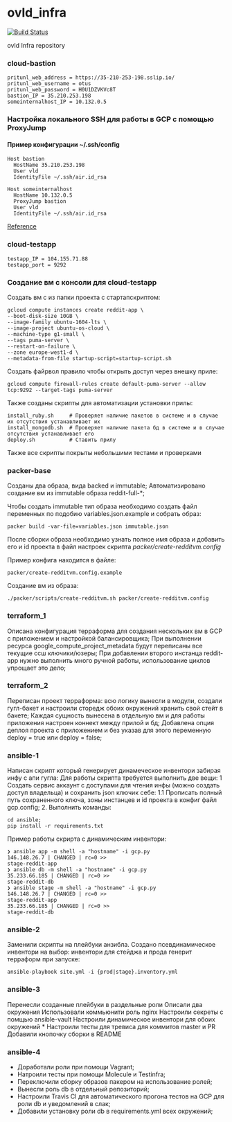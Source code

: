 # ovld_infra
[![Build Status](https://travis-ci.com/Otus-DevOps-2020-02/ovld_infra.svg?branch=master)](https://travis-ci.com/Otus-DevOps-2020-02/ovld_infra)

ovld Infra repository

### cloud-bastion
```
pritunl_web_address = https://35-210-253-198.sslip.io/
pritunl_web_username = otus
pritunl_web_password = H0U1DZVKVc8T
bastion_IP = 35.210.253.198
someinternalhost_IP = 10.132.0.5
```


### Настройка локального SSH для работы в GCP с помощью ProxyJump

#### Пример конфигурации ~/.ssh/config

```
Host bastion
  HostName 35.210.253.198
  User vld
  IdentityFile ~/.ssh/air.id_rsa

Host someinternalhost
  HostName 10.132.0.5
  ProxyJump bastion
  User vld
  IdentityFile ~/.ssh/air.id_rsa
```
[Reference](https://wiki.gentoo.org/wiki/SSH_jump_host)



### cloud-testapp

```
testapp_IP = 104.155.71.88
testapp_port = 9292

```

### Создание вм с консоли для cloud-testapp

Создать вм с из папки проекта c стартапскриптом:

```
gcloud compute instances create reddit-app \
--boot-disk-size 10GB \
--image-family ubuntu-1604-lts \
--image-project ubuntu-os-cloud \
--machine-type g1-small \
--tags puma-server \
--restart-on-failure \
--zone europe-west1-d \
--metadata-from-file startup-script=startup-script.sh
```

Создать файрвол правило чтобы открыть доступ через внешку приле:

```
gcloud compute firewall-rules create default-puma-server --allow tcp:9292 --target-tags puma-server
```

Также созданы скрипты для автоматизации установки прилы:
```
install_ruby.sh     # Проверяет наличие пакетов в системе и в случае их отсутствия устанавливает их
install_mongodb.sh  # Проверяет наличие пакета бд в системе и в случае отсутствия устанавливает его
deploy.sh           # Ставить прилу
```
Также все скрипты покрыты небольшими тестами и проверками


### packer-base

Созданы два образа, вида backed и immutable;
Автоматизировано создание вм из immutable образа reddit-full-*;

Чтобы создать immutable тип образа необходимо создать файл переменных по подобию variables.json.example и собрать образ:

```
packer build -var-file=variables.json immutable.json
```
После сборки образа необходимо узнать полное имя образа и добавить его и id проекта в файл настроек скрипта *packer/create-redditvm.config*

Пример конфига находится в файле:
```
packer/create-redditvm.config.example
```

Создание вм из образа:
```
./packer/scripts/create-redditvm.sh packer/create-redditvm.config
```


### terraform_1

Описана конфигурация терраформа для создания нескольких вм в GCP с приложением и настройкой балансировщика;
При выполнении ресурса google_compute_project_metadata будут переписаны все текущие ссш ключики/юзеры;
При добавлении второго инстанца reddit-app нужно выполнить много ручной работы, использование циклов упрощает это дело;

### terraform_2

Переписан проект терраформа: всю логику вынесли в модули, создали гугл-бакет и настроили сторедж обоих окружений хранить свой стейт в бакете;
Каждая сущность вынесена в отдельную вм и для работы приложения настроен коннект между прилой и бд;
Добавлена опция деплоя проекта с приложением и без указав для этого переменную deploy = true или deploy = false;

### ansible-1
Написан скрипт который генерирует динамеческое инвентори забирая инфу с апи гугла:
Для работы скрипта требуется выполнить две вещи:
1 Создать сервис аккаунт с доступами для чтения инфы (можно создать доступ владельца) и сохранить json ключик себе:
1.1 Прописать полный путь сохраненного ключа, зоны инстанцев и id проекта в конфиг файл gcp.config;
2. Выполнить команды:
```
cd ansible;
pip install -r requirements.txt
```

Пример работы скрирта с динамическим инвентори:
```
❯ ansible app -m shell -a "hostname" -i gcp.py
146.148.26.7 | CHANGED | rc=0 >>
stage-reddit-app
❯ ansible db -m shell -a "hostname" -i gcp.py
35.233.66.185 | CHANGED | rc=0 >>
stage-reddit-db
❯ ansible stage -m shell -a "hostname" -i gcp.py
146.148.26.7 | CHANGED | rc=0 >>
stage-reddit-app
35.233.66.185 | CHANGED | rc=0 >>
stage-reddit-db
```

### ansible-2

Заменили скрипты на плейбуки анзибла.
Создано псевдинамическое инвентори на выбор: инвентори для стейджа и прода генерит терраформ при запуске:
```
ansible-playbook site.yml -i {prod|stage}.inventory.yml
```

### ansible-3
Перенесли созданные плейбуки в раздельные роли
Описали два окружения
Использовали коммьюнити роль nginx
Настроили секреты с помщью ansible-vault
Настроили динамическое инвентори для обоих окружений *
Настроили тесты для тревиса для коммитов master и PR
Добавили кнопочку сборки в README

### ansible-4
 - Доработали роли при помощи Vagrant;
 - Натроили тесты при помощи Molecule и Testinfra;
 - Переключили сборку образов пакером на использование ролей;
 - Вынесли роль db в отдельный репозиторий;
 - Настроили Travis CI для автоматического прогона тестов на GCP для роли db и уведомлений в слак;
 - Добавили установку роли db в requirements.yml всех окружений;
